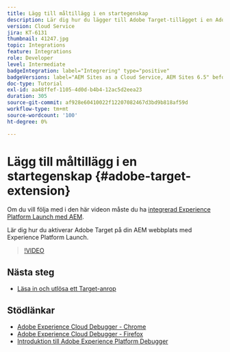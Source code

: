 ```yaml
---
title: Lägg till måltillägg i en startegenskap
description: Lär dig hur du lägger till Adobe Target-tillägget i en Adobe Experience Platform Launch-egenskap.
version: Cloud Service
jira: KT-6131
thumbnail: 41247.jpg
topic: Integrations
feature: Integrations
role: Developer
level: Intermediate
badgeIntegration: label="Integrering" type="positive"
badgeVersions: label="AEM Sites as a Cloud Service, AEM Sites 6.5" before-title="false"
doc-type: Tutorial
exl-id: aa48ffef-1105-4d0d-b4b4-12ac5d2eea23
duration: 305
source-git-commit: af928e60410022f12207082467d3bd9b818af59d
workflow-type: tm+mt
source-wordcount: '100'
ht-degree: 0%

---
```


# Lägg till måltillägg i en startegenskap {#adobe-target-extension}

Om du vill följa med i den här videon måste du ha [integrerad Experience Platform Launch med AEM](../experience-platform/data-collection/tags/overview.md).

Lär dig hur du aktiverar Adobe Target på din AEM webbplats med Experience Platform Launch.

>[!VIDEO](https://video.tv.adobe.com/v/41247?quality=12&learn=on)

## Nästa steg

+ [Läsa in och utlösa ett Target-anrop](./load-and-fire-target.md)

## Stödlänkar

+ [Adobe Experience Cloud Debugger - Chrome](https://chrome.google.com/webstore/detail/adobe-experience-platform/bfnnokhpnncpkdmbokanobigaccjkpob)
+ [Adobe Experience Cloud Debugger - Firefox](https://addons.mozilla.org/en-US/firefox/addon/adobe-experience-platform-dbg/)
+ [Introduktion till Adobe Experience Platform Debugger](https://experienceleague.adobe.com/docs/platform-learn/data-collection/debugger/overview.html)
